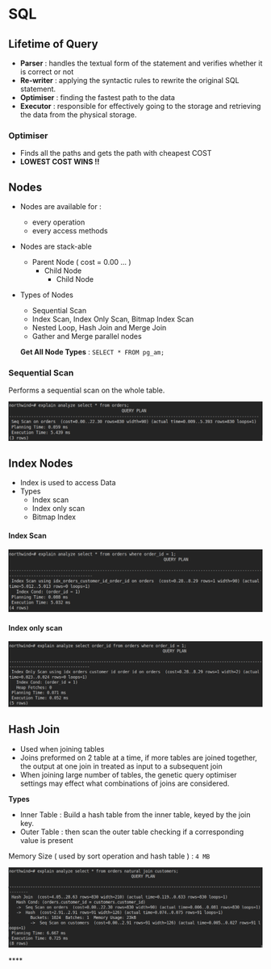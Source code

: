 # SQL

## Lifetime of Query

* **Parser** : handles the textual form of the statement and verifies whether it is correct or not
* **Re-writer** : applying the syntactic rules to rewrite the original SQL statement.
* **Optimiser** : finding the fastest path to the data
* **Executor** : responsible for effectively going to the storage  and retrieving the data from the physical storage.

### Optimiser 

* Finds all the paths and gets the path with cheapest COST
* **LOWEST COST WINS !!**

## Nodes

* Nodes are available for :
  * every operation
  * every access methods
* Nodes are stack-able
  * Parent Node \( cost = 0.00 ... \)
    * Child Node
      * Child Node
* Types of Nodes

  * Sequential Scan
  * Index Scan, Index Only Scan, Bitmap Index Scan
  * Nested Loop, Hash Join and Merge Join 
  * Gather and Merge parallel nodes

  **Get All Node Types** : `SELECT * FROM pg_am;`

### Sequential Scan

Performs a sequential scan on the whole table.

![](../.gitbook/assets/image%20%2812%29.png)

## Index Nodes

* Index is used to access Data
* Types
  * Index scan
  * Index only scan
  * Bitmap Index

#### Index Scan

![](../.gitbook/assets/image%20%2810%29.png)

#### Index only scan

![](../.gitbook/assets/image%20%2819%29.png)

## Hash Join

* Used when joining tables 
* Joins preformed on 2 table at a time, if more tables are joined together, the output at one join in treated as input to a subsequent join
* When joining large number of tables, the genetic query optimiser settings may effect what combinations of joins are considered.

**Types**

* Inner Table : Build a hash table from the inner table, keyed by the join key.
* Outer Table : then scan the outer table checking if a corresponding value is present 

Memory Size \( used by sort operation and hash table \) : `4 MB`

 

![](../.gitbook/assets/image%20%287%29.png)

\*\*\*\*










